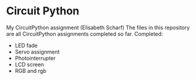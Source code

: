 # Circuit Python
My CircuitPython assignment (Elisabeth Scharf)
The files in this repository are all CircuitPython assignments completed so far. 
Completed:
- LED fade
- Servo assignment
- Photointerrupter
- LCD screen
- RGB and rgb


